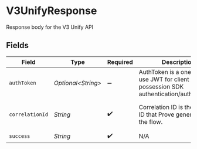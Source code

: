 # V3UnifyResponse

Response body for the V3 Unify API


## Fields

| Field                                                                                        | Type                                                                                         | Required                                                                                     | Description                                                                                  | Example                                                                                      |
| -------------------------------------------------------------------------------------------- | -------------------------------------------------------------------------------------------- | -------------------------------------------------------------------------------------------- | -------------------------------------------------------------------------------------------- | -------------------------------------------------------------------------------------------- |
| `authToken`                                                                                  | *Optional\<String>*                                                                          | :heavy_minus_sign:                                                                           | AuthToken is a one-time use JWT for client side possession SDK<br/>authentication/authorization. | eyJhbGciOi...                                                                                |
| `correlationId`                                                                              | *String*                                                                                     | :heavy_check_mark:                                                                           | Correlation ID is the unique ID that Prove generates for the flow.                           | 713189b8-5555-4b08-83ba-75d08780aebd                                                         |
| `success`                                                                                    | *String*                                                                                     | :heavy_check_mark:                                                                           | N/A                                                                                          |                                                                                              |
